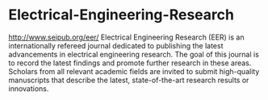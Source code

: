 Electrical-Engineering-Research
===============================

http://www.seipub.org/eer/
Electrical Engineering Research (EER) is an internationally refereed journal dedicated to publishing the latest advancements in electrical engineering research. The goal of this journal is to record the latest findings and promote further research in these areas. Scholars from all relevant academic fields are invited to submit high-quality manuscripts that describe the latest, state-of-the-art research results or innovations.
